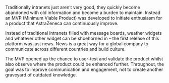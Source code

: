 Traditionally intranets just aren’t very good, they quickly become abandoned with old information and become a burden to maintain. Instead an MVP (Minimum Viable Product) was developed to initiate enthusiasm for a product that AstraZeneca can continuously improve.

Instead of traditional intranets filled with message boards, weather widgets and whatever other widget can be shoehorned in – the first release of this platform was just news. News is a great way for a global company to communicate across different countries and build culture.

The MVP opened up the chance to user-test and validate the product whilst also observe where the product could be enhanced further. Throughout, the goal was to improve communication and engagement, not to create another graveyard of outdated knowledge.
